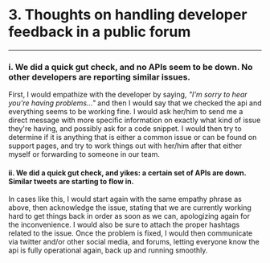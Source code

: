 # 3. Thoughts on handling developer feedback in a public forum
--------------------------------------------------------------

### i. We did a quick gut check, and no APIs seem to be down. No other developers are reporting similar issues.

First, I would empathize with the developer by saying, _"I'm sorry to hear you're having problems..."_ and then I would say that we checked the api and everything seems to be working fine. I would ask her/him to send me a direct message with more specific information on exactly what kind of issue they're having, and possibly ask for a code snippet. I would then try to determine if it is anything that is either a common issue or can be found on support pages, and try to work things out with her/him after that either myself or forwarding to someone in our team.


#### ii. We did a quick gut check, and yikes: a certain set of APIs are down. Similar tweets are starting to flow in.

In cases like this, I would start again with the same empathy phrase as above, then acknowledge the issue, stating that we are currently working hard to get things back in order as soon as we can, apologizing again for the inconvenience. I would also be sure to attach the proper hashtags related to the issue. Once the problem is fixed, I would then communicate via twitter and/or other social media, and forums, letting everyone know the api is fully operational again, back up and running smoothly.
